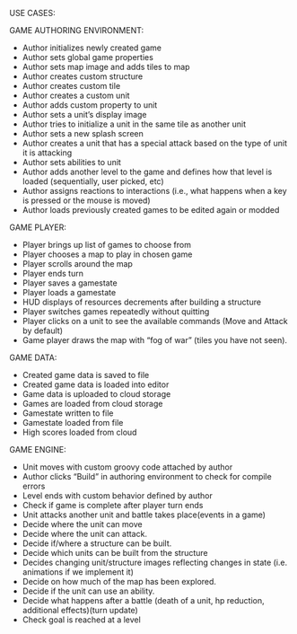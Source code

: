 USE CASES:

GAME AUTHORING ENVIRONMENT:
* Author initializes newly created game
* Author sets global game properties
* Author sets map image and adds tiles to map
* Author creates custom structure
* Author creates custom tile
* Author creates a custom unit
* Author adds custom property to unit
* Author sets a unit’s display image
* Author tries to initialize a unit in the same tile as another unit
* Author sets a new splash screen
* Author creates a unit that has a special attack based on the type of unit it is attacking
* Author sets abilities to unit
* Author adds another level to the game and defines how that level is loaded (sequentially, user picked, etc)
* Author assigns reactions to interactions (i.e., what happens when a key is pressed or the mouse is moved)
* Author loads previously created games to be edited again or modded

GAME PLAYER:
* Player brings up list of games to choose from
* Player chooses a map to play in chosen game
* Player scrolls around the map
* Player ends turn
* Player saves a gamestate
* Player loads a gamestate
* HUD displays of resources decrements after building a structure
* Player switches games repeatedly without quitting
* Player clicks on a unit to see the available commands (Move and Attack by default)
* Game player draws the map with “fog of war” (tiles you have not seen).

GAME DATA:
* Created game data is saved to file
* Created game data is loaded into editor
* Game data is uploaded to cloud storage
* Games are loaded from cloud storage
* Gamestate written to file
* Gamestate loaded from file
* High scores loaded from cloud

GAME ENGINE:
* Unit moves with custom groovy code attached by author
* Author clicks “Build” in authoring environment to check for compile errors
* Level ends with custom behavior defined by author
* Check if game is complete after player turn ends
* Unit attacks another unit and battle takes place(events in a game)
* Decide where the unit can move
* Decide where the unit can attack.
* Decide if/where a structure can be built.
* Decide which units can be built from the structure
* Decides changing unit/structure images reflecting changes in state (i.e. animations if we implement it)
* Decide on how much of the map has been explored.
* Decide if the unit can use an ability.
* Decide what happens after a battle (death of a unit, hp reduction, additional effects)(turn update)
* Check goal is reached at a level
	

